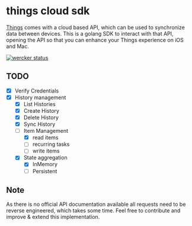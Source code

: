# things cloud sdk

[Things](https://culturedcode.com/things/) comes with a cloud based API, which can
be used to synchronize data between devices.
This is a golang SDK to interact with that API, opening the API so that you
can enhance your Things experience on iOS and Mac.

[![wercker status](https://app.wercker.com/status/ddec74f2f7406079026aa44e8a004a86/s/master "wercker status")](https://app.wercker.com/project/byKey/ddec74f2f7406079026aa44e8a004a86)

## TODO

- [x] Verify Credentials
- [x] History management
  - [x] List Histories
  - [x] Create History 
  - [x] Delete History
  - [x] Sync History
  - [ ] Item Management
    - [x] read items 
    - [ ] recurring tasks
    - [ ] write items
  - [x] State aggregation
    - [x] InMemory
    - [ ] Persistent

## Note

As there is no official API documentation available all requests need to be reverse engineered,
which takes some time. Feel free to contribute and improve & extend this implementation.
